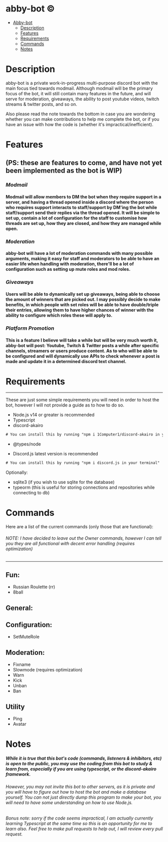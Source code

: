 # abby-bot ©

- [Abby-bot](#abby-bot)
  - [Description](#description)
  - [Features](#features)
  - [Requirements](#requirements)
  - [Commands](#commands)
  - [Notes](#notes)

# Description

abby-bot is a private work-in-progress multi-purpose discord bot with the main focus tied towards modmail. Although modmail will be the primary focus of the bot, it will still contain many features in the future, and will serve for moderation, giveaways, the ability to post youtube videos, twitch streams & twitter posts, and so on.

Also please read the note towards the bottom in case you are wondering whether you can make contributions to help me complete the bot, or if you have an issue with how the code is (whether it's impractical/inefficient).

# Features
(PS: these are features to come, and have not yet been implemented as the bot is WIP)
---

### ___Modmail___

#### Modmail will allow members to DM the bot when they require support in a server, and having a thread opened inside a discord where the person who requires support interacts to staff/support by DM'ing the bot while staff/support send their replies via the thread opened. It will be simple to set up, contain a lot of configuration for the staff to customise how threads are set up, how they are closed, and how they are managed while open.

### ___Moderation___

#### abby-bot will have a lot of moderation commands with many possible arguments, making it easy for staff and moderators to be able to have an easier life when handling with moderation, there'll be a lot of configuration such as setting up mute roles and mod roles.

### ___Giveaways___

#### Users will be able to dynamically set up giveaways, being able to choose the amount of winners that are picked out. I may possibly decide to make benefits, in which people with set roles will be able to have double/triple their entries, allowing them to have higher chances of winner with the ability to configure which roles these will apply to.

### ___Platform Promotion___

#### This is a feature I believe will take a while but will be very much worth it, abby-bot will post: Youtube, Twitch & Twitter posts a while after specific channels, streamers or users produce content. As to who will be able to be configured and will dynamically use APIs to check whenever a post is made and update it in a determined discord text channel.

# Requirements
---

These are just some simple requirements you will need in order to host the bot, however I will not provide a guide as to how to do so.

<ul>
  <li>Node.js v14 or greater is recommended</li>
  <li>Typescript</li>
  <li>discord-akairo</li>
</ul>

```diff
# You can install this by running "npm i 1Computer1/discord-akairo in your terminal"
```

<ul>
  <li>@types/node</li>
</ul>

<ul>
  <li>Discord.js latest version is recommended</li>
</ul>

```diff
# You can install this by running "npm i discord.js in your terminal"
```

Optionally:
<ul>
  <li>sqlite3 (if you wish to use sqlite for the database)</li>
  <li>typeorm (this is useful for storing connections and repositories while connecting to db)</li>
</ul>

# Commands

Here are a list of the current commands (only those that are functional):
###### NOTE: I have decided to leave out the Owner commands, however I can tell you they are all functional with decent error handling (requires optimization)
---
## Fun:

<ul>
  <li>Russian Roulette (rr)</li>
  <li>8ball</li>
</ul>

## General:

## Configuration:
<ul>
  <li>SetMuteRole</li>
</ul>

## Moderation:

<ul>
  <li>Fixname</li>
  <li>Slowmode (requires optimization)</li>
  <li>Warn</li>
  <li>Kick</li>
  <li>Unban</li>
  <li>Ban</li>
</ul>

## Utility

<ul>
  <li>Ping</li>
  <li>Avatar</li>
</ul>

# Notes

##### While it is true that this bot's code (commands, listeners & inhibitors, etc) is open to the public, you may use the coding from this bot to study & learn from, especially if you are using typescript, or the discord-akairo framework.
###### However, you may not invite this bot to other servers, as it is private and you will have to figure out how to host the bot and make a database yourself. You can not just directly dump this program to make your bot, you will need to have some understanding on how to use Node.js.


###### Bonus note: sorry if the code seems impractical, I am actually currently learning Typescript at the same time so this is an opportunity for me to learn also. Feel free to make pull requests to help out, I will review every pull request.
